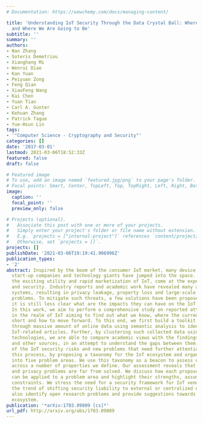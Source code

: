```yaml
---
# Documentation: https://wowchemy.com/docs/managing-content/

title: 'Understanding IoT Security Through the Data Crystal Ball: Where We Are Now
  and Where We Are Going to Be'
subtitle: ''
summary: ''
authors:
- Nan Zhang
- Soteris Demetriou
- Xianghang Mi
- Wenrui Diao
- Kan Yuan
- Peiyuan Zong
- Feng Qian
- XiaoFeng Wang
- Kai Chen
- Yuan Tian
- Carl A. Gunter
- Kehuan Zhang
- Patrick Tague
- Yue-Hsun Lin
tags:
- '"Computer Science - Cryptography and Security"'
categories: []
date: '2017-03-01'
lastmod: 2021-03-06T18:52:33Z
featured: false
draft: false

# Featured image
# To use, add an image named `featured.jpg/png` to your page's folder.
# Focal points: Smart, Center, TopLeft, Top, TopRight, Left, Right, BottomLeft, Bottom, BottomRight.
image:
  caption: ''
  focal_point: ''
  preview_only: false

# Projects (optional).
#   Associate this post with one or more of your projects.
#   Simply enter your project's folder or file name without extension.
#   E.g. `projects = ["internal-project"]` references `content/project/deep-learning/index.md`.
#   Otherwise, set `projects = []`.
projects: []
publishDate: '2021-03-06T19:19:41.906996Z'
publication_types:
- '2'
abstract: Inspired by the boom of the consumer IoT market, many device manufacturers,
  start-up companies and technology giants have jumped into the space. Unfortunately,
  the exciting utility and rapid marketization of IoT, come at the expense of privacy
  and security. Industry reports and academic work have revealed many attacks on IoT
  systems, resulting in privacy leakage, property loss and large-scale availability
  problems. To mitigate such threats, a few solutions have been proposed. However,
  it is still less clear what are the impacts they can have on the IoT ecosystem.
  In this work, we aim to perform a comprehensive study on reported attacks and defenses
  in the realm of IoT aiming to find out what we know, where the current studies fall
  short and how to move forward. To this end, we first build a toolkit that searches
  through massive amount of online data using semantic analysis to identify over 3000
  IoT-related articles. Further, by clustering such collected data using machine learning
  technologies, we are able to compare academic views with the findings from industry
  and other sources, in an attempt to understand the gaps between them, the trend
  of the IoT security risks and new problems that need further attention. We systemize
  this process, by proposing a taxonomy for the IoT ecosystem and organizing IoT security
  into five problem areas. We use this taxonomy as a beacon to assess each IoT work
  across a number of properties we define. Our assessment reveals that relevant security
  and privacy problems are far from solved. We discuss how each proposed solution
  can be applied to a problem area and highlight their strengths, assumptions and
  constraints. We stress the need for a security framework for IoT vendors and discuss
  the trend of shifting security liability to external or centralized entities. We
  also identify open research problems and provide suggestions towards a secure IoT
  ecosystem.
publication: '*arXiv:1703.09809 [cs]*'
url_pdf: http://arxiv.org/abs/1703.09809
---
```

